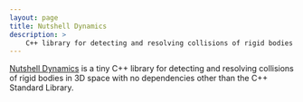 ```yaml
---
layout: page
title: Nutshell Dynamics
description: >
    C++ library for detecting and resolving collisions of rigid bodies in 3D space
---
```


[Nutshell Dynamics](https://github.com/meribold/nutshell_dynamics) is a tiny C++ library
for detecting and resolving collisions of rigid bodies in 3D space with no dependencies
other than the C++ Standard Library.

<!-- vim: set tw=90 sts=-1 sw=4 et spell: -->
